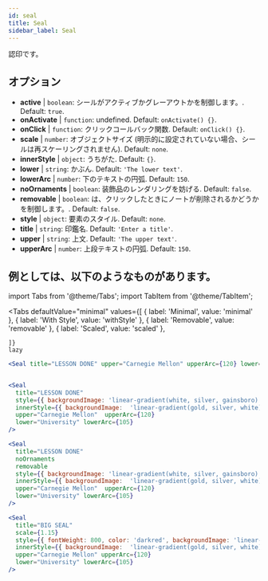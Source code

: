```yaml
---
id: seal 
title: Seal
sidebar_label: Seal
---
```


認印です。

## オプション

* __active__ | `boolean`: シールがアクティブかグレーアウトかを制御します。. Default: `true`.
* __onActivate__ | `function`: undefined. Default: `onActivate() {}`.
* __onClick__ | `function`: クリックコールバック関数. Default: `onClick() {}`.
* __scale__ | `number`: オブジェクトサイズ (明示的に設定されていない場合、シールは再スケーリングされません). Default: `none`.
* __innerStyle__ | `object`: うちがた. Default: `{}`.
* __lower__ | `string`: かぶん. Default: `'The lower text'`.
* __lowerArc__ | `number`: 下のテキストの円弧. Default: `150`.
* __noOrnaments__ | `boolean`: 装飾品のレンダリングを妨げる. Default: `false`.
* __removable__ | `boolean`: は、クリックしたときにノートが削除されるかどうかを制御します。. Default: `false`.
* __style__ | `object`: 要素のスタイル. Default: `none`.
* __title__ | `string`: 印鑑名. Default: `'Enter a title'`.
* __upper__ | `string`: 上文. Default: `'The upper text'`.
* __upperArc__ | `number`: 上段テキストの円弧. Default: `150`.


## 例としては、以下のようなものがあります。

import Tabs from '@theme/Tabs';
import TabItem from '@theme/TabItem';

<Tabs
    defaultValue="minimal"
    values={[
        { label: 'Minimal', value: 'minimal' },
        { label: 'With Style', value: 'withStyle' },
        { label: 'Removable', value: 'removable' },
        { label: 'Scaled', value: 'scaled' },

    ]}
    lazy
>

<TabItem value="minimal">

```jsx live
<Seal title="LESSON DONE" upper="Carnegie Mellon" upperArc={120} lower="University" lowerArc={105} />
```
</TabItem>

<TabItem value="withStyle">

```jsx live

<Seal 
  title="LESSON DONE" 
  style={{ backgroundImage: 'linear-gradient(white, silver, gainsboro)'}}
  innerStyle={{ backgroundImage:  'linear-gradient(gold, silver, white)' }}
  upper="Carnegie Mellon"  upperArc={120} 
  lower="University" lowerArc={105}
/>
```

</TabItem>

<TabItem value="removable">

```jsx live
<Seal 
  title="LESSON DONE" 
  noOrnaments
  removable
  style={{ backgroundImage: 'linear-gradient(white, silver, gainsboro)'}}
  innerStyle={{ backgroundImage:  'linear-gradient(gold, silver, white)' }}
  upper="Carnegie Mellon"  upperArc={120} 
  lower="University" lowerArc={105}
/>
```
</TabItem>

<TabItem value="scaled">

```jsx live
<Seal 
  title="BIG SEAL" 
  scale={1.15}
  style={{ fontWeight: 800, color: 'darkred', backgroundImage: 'linear-gradient(white, silver, gainsboro)'}}
  innerStyle={{ backgroundImage:  'linear-gradient(gold, silver, white)' }}
  upper="Carnegie Mellon" upperArc={120} 
  lower="University" lowerArc={105}
/>
```
</TabItem>

</Tabs>
